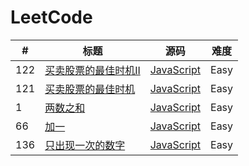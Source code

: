 # LeetCode

|   #   |   标题   |   源码   |   难度   |  
| ------ | ------ | ------ |  ----- |
| 122 | [买卖股票的最佳时机II](https://leetcode-cn.com/problems/best-time-to-buy-and-sell-stock-ii/description/) | [JavaScript](https://github.com/jiangx831/LeetCode/blob/master/Array/122.%E4%B9%B0%E5%8D%96%E8%82%A1%E7%A5%A8%E7%9A%84%E6%9C%80%E4%BD%B3%E6%97%B6%E6%9C%BA-ii.js) | Easy |   
| 121 | [买卖股票的最佳时机](https://leetcode-cn.com/problems/best-time-to-buy-and-sell-stock/description/) | [JavaScript](https://github.com/jiangx831/LeetCode/blob/master/Array/121.%E4%B9%B0%E5%8D%96%E8%82%A1%E7%A5%A8%E7%9A%84%E6%9C%80%E4%BD%B3%E6%97%B6%E6%9C%BA.js) | Easy |  
| 1 | [两数之和](https://leetcode-cn.com/problems/two-sum/description/) | [JavaScript](https://github.com/jiangx831/LeetCode/blob/master/Array/1.%E4%B8%A4%E6%95%B0%E4%B9%8B%E5%92%8C.js) | Easy |  
| 66 | [加一](https://leetcode-cn.com/problems/plus-one/description/) | [JavaScript]() | Easy |  
| 136 | [只出现一次的数字](https://leetcode-cn.com/problems/single-number/description/) | [JavaScript]() | Easy |  
